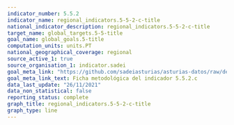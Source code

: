 ```yaml
---
indicator_number: 5.5.2
indicator_name: regional_indicators.5-5-2-c-title
national_indicator_description: regional_indicators.5-5-2-c-title
target_name: global_targets.5-5-title
goal_name: global_goals.5-title
computation_units: units.PT
national_geographical_coverage: regional
source_active_1: true
source_organisation_1: indicator.sadei
goal_meta_link: "https://github.com/sadeiasturias/asturias-datos/raw/develop/descargas/metodologia/5.5.2.c.pdf"
goal_meta_link_text: Ficha metodológica del indicador 5.5.2.c
data_last_update: "26/11/2021"
data_non_statistical: false
reporting_status: complete
graph_title: regional_indicators.5-5-2-c-title
graph_type: line
---
```

